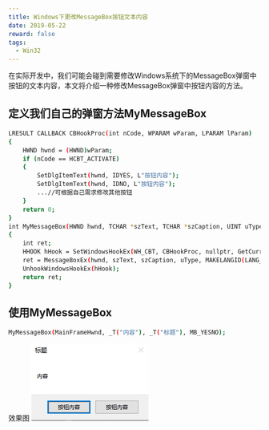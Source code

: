 ```yaml
---
title: Windows下更改MessageBox按钮文本内容
date: 2019-05-22
reward: false
tags:
  - Win32
---
```


在实际开发中，我们可能会碰到需要修改Windows系统下的MessageBox弹窗中按钮的文本内容，本文将介绍一种修改MessageBox弹窗中按钮内容的方法。
## 定义我们自己的弹窗方法MyMessageBox
```bash
LRESULT CALLBACK CBHookProc(int nCode, WPARAM wParam, LPARAM lParam)
{
	HWND hwnd = (HWND)wParam;
	if (nCode == HCBT_ACTIVATE)
	{
		SetDlgItemText(hwnd, IDYES, L"按钮内容");
		SetDlgItemText(hwnd, IDNO, L"按钮内容");
		...//可根据自己需求修改其他按钮
	}
	return 0;
}
int MyMessageBox(HWND hwnd, TCHAR *szText, TCHAR *szCaption, UINT uType)
{
	int ret;
	HHOOK hHook = SetWindowsHookEx(WH_CBT, CBHookProc, nullptr, GetCurrentThreadId());
	ret = MessageBoxEx(hwnd, szText, szCaption, uType, MAKELANGID(LANG_ENGLISH, SUBLANG_ENGLISH_US));
	UnhookWindowsHookEx(hHook);
	return ret;
}
```
## 使用MyMessageBox
```bash
MyMessageBox(MainFrameHwnd, _T("内容"), _T("标题"), MB_YESNO);
```
效果图
![](Windows下更改MessageBox按钮文本内容/效果图.png)